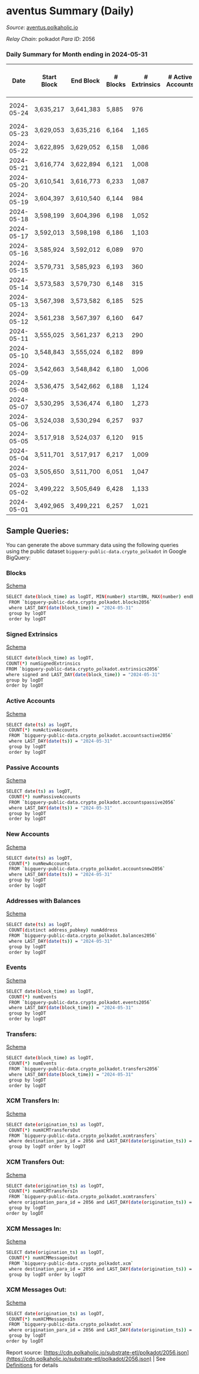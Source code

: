 # aventus Summary (Daily)

_Source_: [aventus.polkaholic.io](https://aventus.polkaholic.io)

*Relay Chain*: polkadot
*Para ID*: 2056



### Daily Summary for Month ending in 2024-05-31


| Date    | Start Block | End Block | # Blocks | # Extrinsics | # Active Accounts | # Passive Accounts | # New Accounts | # Addresses | # Events  | # Transfers ($USD) | # XCM Transfers In ($USD) | # XCM Transfers Out ($USD) | # XCM In | # XCM Out | Issues |
|---------|-------------|-----------|----------|--------------|-------------------|--------------------|----------------|-------------|-----------|--------------------|---------------------------|----------------------------|----------|-----------|--------|
| 2024-05-24 | 3,635,217 | 3,641,383 | 5,885 | 976 |  |  |  |  | 19,341 | 1,336  |   |   |  |  | 282 missing (4.57%) |
| 2024-05-23 | 3,629,053 | 3,635,216 | 6,164 | 1,165 |  |  |  |  | 21,258 | 1,522  |   |   |  |  |  |
| 2024-05-22 | 3,622,895 | 3,629,052 | 6,158 | 1,086 |  |  |  |  | 20,690 | 1,446  |   |   |  |  |  |
| 2024-05-21 | 3,616,774 | 3,622,894 | 6,121 | 1,008 |  |  |  |  | 20,112 | 1,367  |   |   |  |  |  |
| 2024-05-20 | 3,610,541 | 3,616,773 | 6,233 | 1,087 |  |  |  |  | 20,828 | 1,447  |   |   |  |  |  |
| 2024-05-19 | 3,604,397 | 3,610,540 | 6,144 | 984 |  |  |  |  | 19,194 | 984  |   |   |  |  |  |
| 2024-05-18 | 3,598,199 | 3,604,396 | 6,198 | 1,052 |  |  |  |  | 20,528 | 1,412  |   |   |  |  |  |
| 2024-05-17 | 3,592,013 | 3,598,198 | 6,186 | 1,103 |  |  |  |  | 20,831 | 1,463  |   |   |  |  |  |
| 2024-05-16 | 3,585,924 | 3,592,012 | 6,089 | 970 |  |  |  |  | 19,719 | 1,330  |   |   |  |  |  |
| 2024-05-15 | 3,579,731 | 3,585,923 | 6,193 | 360 |  |  |  |  | 15,702 | 720  |   |   |  |  |  |
| 2024-05-14 | 3,573,583 | 3,579,730 | 6,148 | 315 |  |  |  |  | 15,254 | 675  |   |   |  |  |  |
| 2024-05-13 | 3,567,398 | 3,573,582 | 6,185 | 525 |  |  |  |  | 16,064 | 525  |   |   |  |  |  |
| 2024-05-12 | 3,561,238 | 3,567,397 | 6,160 | 647 |  |  |  |  | 17,595 | 1,006  |   |   |  |  |  |
| 2024-05-11 | 3,555,025 | 3,561,237 | 6,213 | 290 |  |  |  |  | 15,219 | 649  |   |   |  |  |  |
| 2024-05-10 | 3,548,843 | 3,555,024 | 6,182 | 899 |  |  |  |  | 19,474 | 1,257  |   |   |  |  |  |
| 2024-05-09 | 3,542,663 | 3,548,842 | 6,180 | 1,006 |  |  |  |  | 20,154 | 1,366  |   |   |  |  |  |
| 2024-05-08 | 3,536,475 | 3,542,662 | 6,188 | 1,124 |  |  |  |  | 20,997 | 1,484  |   |   |  |  |  |
| 2024-05-07 | 3,530,295 | 3,536,474 | 6,180 | 1,273 |  |  |  |  | 21,998 | 1,623  |   |   |  |  |  |
| 2024-05-06 | 3,524,038 | 3,530,294 | 6,257 | 937 |  |  |  |  | 19,833 | 1,297  |   |   |  |  |  |
| 2024-05-05 | 3,517,918 | 3,524,037 | 6,120 | 915 |  |  |  |  | 18,718 | 914  |   |   |  |  |  |
| 2024-05-04 | 3,511,701 | 3,517,917 | 6,217 | 1,009 |  |  |  |  | 20,294 | 1,362  |   |   |  |  |  |
| 2024-05-03 | 3,505,650 | 3,511,700 | 6,051 | 1,047 |  |  |  |  | 20,166 | 1,407  |   |   |  |  |  |
| 2024-05-02 | 3,499,222 | 3,505,649 | 6,428 | 1,133 |  |  |  |  | 21,565 | 1,493  |   |   |  |  |  |
| 2024-05-01 | 3,492,965 | 3,499,221 | 6,257 | 1,021 |  |  |  |  | 20,785 | 1,566  |   |   |  |  |  |

## Sample Queries:
You can generate the above summary data using the following queries using the public dataset `bigquery-public-data.crypto_polkadot` in Google BigQuery:


### Blocks 

[Schema](https://github.com/colorfulnotion/substrate-etl/blob/main/schema/blocks.json)

```bash
SELECT date(block_time) as logDT, MIN(number) startBN, MAX(number) endBN, COUNT(*) numBlocks 
 FROM `bigquery-public-data.crypto_polkadot.blocks2056`  
 where LAST_DAY(date(block_time)) = "2024-05-31" 
 group by logDT 
 order by logDT
```

### Signed Extrinsics 

[Schema](https://github.com/colorfulnotion/substrate-etl/blob/main/schema/extrinsics.json)

```bash
SELECT date(block_time) as logDT, 
COUNT(*) numSignedExtrinsics 
FROM `bigquery-public-data.crypto_polkadot.extrinsics2056`  
where signed and LAST_DAY(date(block_time)) = "2024-05-31" 
group by logDT 
order by logDT
```

### Active Accounts 

[Schema](https://github.com/colorfulnotion/substrate-etl/blob/main/schema/accountsactive.json)

```bash
SELECT date(ts) as logDT, 
 COUNT(*) numActiveAccounts 
 FROM `bigquery-public-data.crypto_polkadot.accountsactive2056` 
 where LAST_DAY(date(ts)) = "2024-05-31" 
 group by logDT 
 order by logDT
```

### Passive Accounts 

[Schema](https://github.com/colorfulnotion/substrate-etl/blob/main/schema/accountspassive.json)

```bash
SELECT date(ts) as logDT, 
 COUNT(*) numPassiveAccounts 
 FROM `bigquery-public-data.crypto_polkadot.accountspassive2056` 
 where LAST_DAY(date(ts)) = "2024-05-31" 
 group by logDT 
 order by logDT
```

### New Accounts 

[Schema](https://github.com/colorfulnotion/substrate-etl/blob/main/schema/accountsnew.json)

```bash
SELECT date(ts) as logDT, 
 COUNT(*) numNewAccounts 
 FROM `bigquery-public-data.crypto_polkadot.accountsnew2056` 
 where LAST_DAY(date(ts)) = "2024-05-31" 
 group by logDT
 order by logDT
```

### Addresses with Balances 

[Schema](https://github.com/colorfulnotion/substrate-etl/blob/main/schema/balances.json)

```bash
SELECT date(ts) as logDT,
 COUNT(distinct address_pubkey) numAddress 
 FROM `bigquery-public-data.crypto_polkadot.balances2056` 
 where LAST_DAY(date(ts)) = "2024-05-31" 
 group by logDT 
 order by logDT
```

### Events 

[Schema](https://github.com/colorfulnotion/substrate-etl/blob/main/schema/events.json)

```bash
SELECT date(block_time) as logDT, 
 COUNT(*) numEvents 
 FROM `bigquery-public-data.crypto_polkadot.events2056` 
 where LAST_DAY(date(block_time)) = "2024-05-31" 
 group by logDT 
 order by logDT
```

### Transfers:

[Schema](https://github.com/colorfulnotion/substrate-etl/blob/main/schema/transfers.json)

```bash
SELECT date(block_time) as logDT, 
 COUNT(*) numEvents 
 FROM `bigquery-public-data.crypto_polkadot.transfers2056` 
 where LAST_DAY(date(block_time)) = "2024-05-31" 
 group by logDT 
 order by logDT
```

### XCM Transfers In: 

[Schema](https://github.com/colorfulnotion/substrate-etl/blob/main/schema/xcmtransfers.json)

```bash
SELECT date(origination_ts) as logDT, 
 COUNT(*) numXCMTransfersOut 
 FROM `bigquery-public-data.crypto_polkadot.xcmtransfers` 
 where destination_para_id = 2056 and LAST_DAY(date(origination_ts)) = "2024-05-31" 
 group by logDT order by logDT
```

### XCM Transfers Out: 

[Schema](https://github.com/colorfulnotion/substrate-etl/blob/main/schema/xcmtransfers.json)

```bash
SELECT date(origination_ts) as logDT, 
 COUNT(*) numXCMTransfersIn 
 FROM `bigquery-public-data.crypto_polkadot.xcmtransfers` 
 where origination_para_id = 2056 and LAST_DAY(date(origination_ts)) = "2024-05-31" 
 group by logDT 
order by logDT
```

### XCM Messages In: 

[Schema](https://github.com/colorfulnotion/substrate-etl/blob/main/schema/xcm.json)

```bash
SELECT date(origination_ts) as logDT, 
 COUNT(*) numXCMMessagesOut 
 FROM `bigquery-public-data.crypto_polkadot.xcm` 
 where destination_para_id = 2056 and LAST_DAY(date(origination_ts)) = "2024-05-31" 
 group by logDT order by logDT
```

### XCM Messages Out: 

[Schema](https://github.com/colorfulnotion/substrate-etl/blob/main/schema/xcm.json)

```bash
SELECT date(origination_ts) as logDT, 
 COUNT(*) numXCMMessagesIn 
 FROM `bigquery-public-data.crypto_polkadot.xcm` 
 where origination_para_id = 2056 and LAST_DAY(date(origination_ts)) = "2024-05-31" 
 group by logDT 
order by logDT
```


Report source: [https://cdn.polkaholic.io/substrate-etl/polkadot/2056.json](https://cdn.polkaholic.io/substrate-etl/polkadot/2056.json) | See [Definitions](/DEFINITIONS.md) for details
